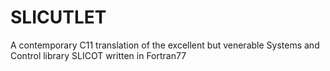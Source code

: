 # SLICUTLET
A contemporary C11 translation of the excellent but venerable Systems and Control library SLICOT written in Fortran77

